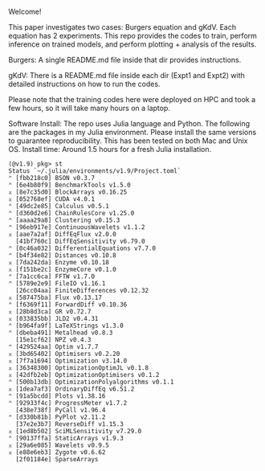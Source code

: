Welcome!

This paper investigates two cases: Burgers equation and gKdV. Each equation has 2 experiments.
This repo provides the codes to train, perform inference on trained models, and perform plotting + analysis of the results.

Burgers:
A single README.md file inside that dir provides instructions.

gKdV:
There is a README.md file inside each dir (Expt1 and Expt2) with detailed instructions on how to run the codes.

Please note that the training codes here were deployed on HPC and took a few hours, so it will take many hours on a laptop.

Software Install:
The repo uses Julia language and Python.
The following are the packages in my Julia environment. Please install the same versions to guarantee reproducibility.
This has been tested on both Mac and Unix OS.
Install time: Around 1.5 hours for a fresh Julia installation. 
```
(@v1.9) pkg> st
Status `~/.julia/environments/v1.9/Project.toml`
⌃ [fbb218c0] BSON v0.3.7
⌃ [6e4b80f9] BenchmarkTools v1.5.0
⌅ [8e7c35d0] BlockArrays v0.16.25
⌅ [052768ef] CUDA v4.0.1
⌃ [49dc2e85] Calculus v0.5.1
⌃ [d360d2e6] ChainRulesCore v1.25.0
⌃ [aaaa29a8] Clustering v0.15.3
⌃ [96eb917e] ContinuousWavelets v1.1.2
⌅ [aae7a2af] DiffEqFlux v2.0.0
  [41bf760c] DiffEqSensitivity v6.79.0
⌃ [0c46a032] DifferentialEquations v7.7.0
⌃ [b4f34e82] Distances v0.10.8
⌅ [7da242da] Enzyme v0.10.18
⌅ [f151be2c] EnzymeCore v0.1.0
⌃ [7a1cc6ca] FFTW v1.7.0
⌃ [5789e2e9] FileIO v1.16.1
  [26cc04aa] FiniteDifferences v0.12.32
⌅ [587475ba] Flux v0.13.17
⌃ [f6369f11] ForwardDiff v0.10.36
⌅ [28b8d3ca] GR v0.72.7
⌅ [033835bb] JLD2 v0.4.31
⌃ [b964fa9f] LaTeXStrings v1.3.0
⌃ [dbeba491] Metalhead v0.8.3
  [15e1cf62] NPZ v0.4.3
⌃ [429524aa] Optim v1.7.7
⌅ [3bd65402] Optimisers v0.2.20
⌅ [7f7a1694] Optimization v3.14.0
⌅ [36348300] OptimizationOptimJL v0.1.8
⌅ [42dfb2eb] OptimizationOptimisers v0.1.2
⌃ [500b13db] OptimizationPolyalgorithms v0.1.1
⌅ [1dea7af3] OrdinaryDiffEq v6.51.2
⌃ [91a5bcdd] Plots v1.38.16
⌃ [92933f4c] ProgressMeter v1.7.2
  [438e738f] PyCall v1.96.4
⌃ [d330b81b] PyPlot v2.11.2
  [37e2e3b7] ReverseDiff v1.15.3
⌅ [1ed8b502] SciMLSensitivity v7.29.0
⌃ [90137ffa] StaticArrays v1.9.3
⌅ [29a6e085] Wavelets v0.9.5
⌅ [e88e6eb3] Zygote v0.6.62
  [2f01184e] SparseArrays
```
